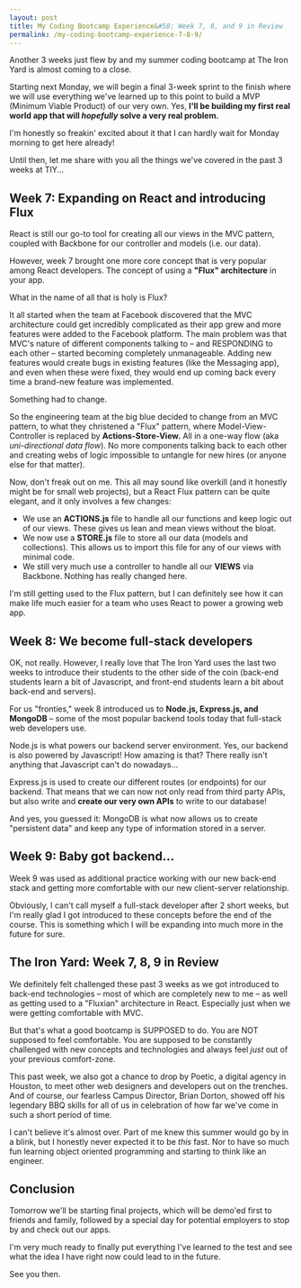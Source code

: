 ```yaml
---
layout: post
title: My Coding Bootcamp Experience&#58; Week 7, 8, and 9 in Review
permalink: /my-coding-bootcamp-experience-7-8-9/
---
```


Another 3 weeks just flew by and my summer coding bootcamp at The Iron Yard is almost coming to a close.

Starting next Monday, we will begin a final 3-week sprint to the finish where we will use everything we've learned up to this point to build a MVP (Minimum Viable Product) of our very own. Yes, **I'll be building my first real world app that will _hopefully_ solve a very real problem.**

I'm honestly so freakin' excited about it that I can hardly wait for Monday morning to get here already!

Until then, let me share with you all the things we've covered in the past 3 weeks at TIY...

## Week 7: Expanding on React and introducing Flux
React is still our go-to tool for creating all our views in the MVC pattern, coupled with Backbone for our controller and models (i.e. our data).

However, week 7 brought one more core concept that is very popular among React developers. The concept of using a **"Flux" architecture** in your app.

What in the name of all that is holy is Flux?

It all started when the team at Facebook discovered that the MVC architecture could get incredibly complicated as their app grew and more features were added to the Facebook platform. The main problem was that MVC's nature of different components talking to – and RESPONDING to each other – started becoming completely unmanageable. Adding new features would create bugs in existing features (like the Messaging app), and even when these were fixed, they would end up coming back every time a brand-new feature was implemented.

Something had to change.

So the engineering team at the big blue decided to change from an MVC pattern, to what they christened a "Flux" pattern, where Model-View-Controller is replaced by **Actions-Store-View.** All in a one-way flow (aka _uni-directional data flow_). No more components talking back to each other and creating webs of logic impossible to untangle for new hires (or anyone else for that matter).

Now, don't freak out on me. This all may sound like overkill (and it honestly might be for small web projects), but a React Flux pattern can be quite elegant, and it only involves a few changes:

* We use an **ACTIONS.js** file to handle all our functions and keep logic out of our views. These gives us lean and mean views without the bloat.
* We now use a **STORE.js** file to store all our data (models and collections). This allows us to import this file for any of our views with minimal code.
* We still very much use a controller to handle all our **VIEWS** via Backbone. Nothing has really changed here.

I'm still getting used to the Flux pattern, but I can definitely see how it can make life much easier for a team who uses React to power a growing web app.


## Week 8: We become full-stack developers

OK, not really. However, I really love that The Iron Yard uses the last two weeks to introduce their students to the other side of the coin (back-end students learn a bit of Javascript, and front-end students learn a bit about back-end and servers).

For us "fronties," week 8 introduced us to **Node.js, Express.js, and MongoDB** – some of the most popular backend tools today that full-stack web developers use.

Node.js is what powers our backend server environment. Yes, our backend is also powered by Javascript! How amazing is that? There really isn't anything that Javascript can't do nowadays...

Express.js is used to create our different routes (or endpoints) for our backend. That means that we can now not only read from third party APIs, but also write and **create our very own APIs** to write to our database! 

And yes, you guessed it: MongoDB is what now allows us to create "persistent data" and keep any type of information stored in a server.

## Week 9: Baby got backend...

Week 9 was used as additional practice working with our new back-end stack and getting more comfortable with our new client-server relationship.

Obviously, I can't call myself a full-stack developer after 2 short weeks, but I'm really glad I got introduced to these concepts before the end of the course. This is something which I will be expanding into much more in the future for sure.

## The Iron Yard: Week 7, 8, 9 in Review

We definitely felt challenged these past 3 weeks as we got introduced to back-end technologies – most of which are completely new to me – as well as getting used to a "Fluxian" architecture in React. Especially just when we were getting comfortable with MVC.

But that's what a good bootcamp is SUPPOSED to do. You are NOT supposed to feel comfortable. You are supposed to be constantly challenged with new concepts and technologies and always feel _just_ out of your previous comfort-zone.

This past week, we also got a chance to drop by Poetic, a digital agency in Houston, to meet other web designers and developers out on the trenches. And of course, our fearless Campus Director, Brian Dorton, showed off his legendary BBQ skills for all of us in celebration of how far we've come in such a short period of time.

I can't believe it's almost over. Part of me knew this summer would go by in a blink, but I honestly never expected it to be _this_ fast. Nor to have so much fun learning object oriented programming and starting to think like an engineer.

## Conclusion

Tomorrow we'll be starting final projects, which will be demo'ed first to friends and family, followed by a special day for potential employers to stop by and check out our apps.

I'm very much ready to finally put everything I've learned to the test and see what the idea I have right now could lead to in the future.

See you then.

